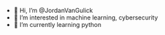 - 👋 Hi, I’m @JordanVanGulick
- 👀 I’m interested in machine learning, cybersecurity
- 🌱 I’m currently learning python

<!---
JordanVanGulick/JordanVanGulick is a ✨ special ✨ repository because its `README.md` (this file) appears on your GitHub profile.
You can click the Preview link to take a look at your changes.
--->
